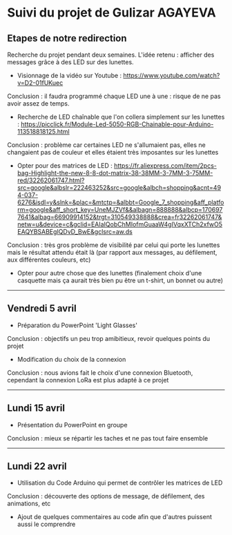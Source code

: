 # Suivi du projet de Gulizar AGAYEVA

  ## Etapes de notre redirection  
  
Recherche du projet pendant deux semaines. L'idée retenu : afficher des messages grâce à des LED sur des lunettes.

+ Visionnage de la vidéo sur Youtube : https://www.youtube.com/watch?v=D2-01fUKuec
 
Conclusion : il faudra programmé chaque LED une à une : risque de ne pas avoir assez de temps.

+ Recherche de LED chaînable que l'on collera simplement sur les lunettes : https://picclick.fr/Module-Led-5050-RGB-Chainable-pour-Arduino-113518818125.html

Conclusion : problème car certaines LED ne s'allumaient pas, elles ne changaient pas de couleur et elles étaient très imposantes sur les lunettes

+ Opter pour des matrices de LED : https://fr.aliexpress.com/item/2pcs-bag-Highlight-the-new-8-8-dot-matrix-38-38MM-3-7MM-3-75MM-red/32262061747.html?src=google&albslr=222463252&src=google&albch=shopping&acnt=494-037-6276&isdl=y&slnk=&plac=&mtctp=&albbt=Google_7_shopping&aff_platform=google&aff_short_key=UneMJZVf&&albagn=888888&albcp=1706977641&albag=66909914152&trgt=310549338888&crea=fr32262061747&netw=u&device=c&gclid=EAIaIQobChMIofmGuaaW4gIVqxXTCh2xfwO5EAQYBSABEgIQDvD_BwE&gclsrc=aw.ds

Conclusion : très gros problème de visibilité par celui qui porte les lunettes mais le résultat attendu était là (par rapport aux messages, au défilement, aux différentes couleurs, etc)

+ Opter pour autre chose que des lunettes (finalement choix d'une casquette mais ça aurait très bien pu être un t-shirt, un bonnet ou autre)

----------------------------------------------------

## Vendredi 5 avril

+ Préparation du PowerPoint 'Light Glasses' 

Conclusion : objectifs un peu trop amibitieux, revoir quelques points du projet

+ Modification du choix de la connexion 

Conclusion : nous avions fait le choix d'une connexion Bluetooth, cependant la connexion LoRa est plus adapté à ce projet 

---------------------------------------------------
## Lundi 15 avril

+ Présentation du PowerPoint en groupe 

Conclusion : mieux se répartir les taches et ne pas tout faire ensemble

---------------------------------------------------
## Lundi 22 avril

+ Utilisation du Code Arduino qui permet de contrôler les matrices de LED

Conclusion : découverte des options de message, de défilement, des animations, etc

+ Ajout de quelques commentaires au code afin que d'autres puissent aussi le comprendre 
